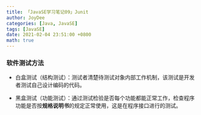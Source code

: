 ```yaml
---
title: 「JavaSE学习笔记09」Junit
author: JoyDee
categories: [Java, JavaSE]
tags: [JavaSE]
date: 2021-02-04 23:51:00 +0800
math: true
---
```


### 软件测试方法

+ 白盒测试（结构测试）：测试者清楚待测试对象内部工作机制，该测试是开发者测试自己设计编码的代码。

+ 黑盒测试（功能测试）：通过测试检验是否每个功能都能正常工作，检查程序功能是否按**规格说明书**的规定正常使用，这是在程序接口进行的测试。
